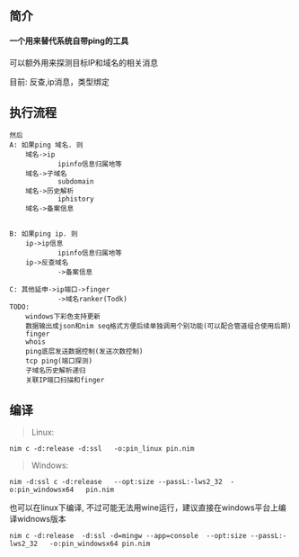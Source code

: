 
## 简介
#### 一个用来替代系统自带ping的工具

可以额外用来探测目标IP和域名的相关消息

目前: 反查,ip消息，类型绑定

## 执行流程
```get_hostname 解析传输获取域名或者ip
然后
A: 如果ping 域名. 则
    域名->ip
            ipinfo信息归属地等
    域名->子域名
            subdomain   
    域名->历史解析
            iphistory
    域名->备案信息


B: 如果ping ip. 则
    ip->ip信息
            ipinfo信息归属地等
    ip->反查域名
            ->备案信息

C: 其他延申->ip端口->finger
            ->域名ranker(Todk)
TODO:
    windows下彩色支持更新
    数据输出成json和nim seq格式方便后续单独调用个别功能(可以配合管道组合使用后期)
    finger
    whois
    ping底层发送数据控制(发送次数控制)
    tcp ping(端口探测)
    子域名历史解析递归
    关联IP端口扫描和finger
```
## 编译

>Linux: 

`nim c -d:release -d:ssl   -o:pin_linux pin.nim`
        

>Windows:

`nim -d:ssl c -d:release   --opt:size --passL:-lws2_32  -o:pin_windowsx64   pin.nim`
        
也可以在linux下编译, 不过可能无法用wine运行，建议直接在windows平台上编译widnows版本
        
`nim c -d:release  -d:ssl -d=mingw --app=console  --opt:size --passL:-lws2_32   -o:pin_windowsx64 pin.nim`


